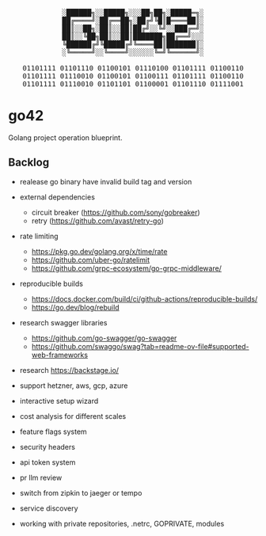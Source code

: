 <div align="center">

<pre>
░██████╗░░█████╗░░░██╗██╗░█████═╗░
██╔════╝░██╔══██╗░██╔╝╚█║█════██║░
██║░░██╗░██║░░██║██╔╝░░╚╝░░███╔═╝░
██║░░╚██╗██║░░██║███████╗██╔══╝░░░
╚██████╔╝╚█████╔╝╚════██║███████║░
░╚═════╝░░╚════╝░░░░░░╚═╝╚══════╝░

01101111 01101110 01100101 01110100 01101111 01100110
01101111 01110010 01100101 01100111 01101111 01100110
01101111 01110010 01101101 01100001 01101110 01111001
</pre>

</div>

# go42

Golang project operation blueprint.

## Backlog

+ realease go binary have invalid build tag and version

+ external dependencies
  * circuit breaker (https://github.com/sony/gobreaker)
  * retry (https://github.com/avast/retry-go)
+ rate limiting 
  * https://pkg.go.dev/golang.org/x/time/rate
  * https://github.com/uber-go/ratelimit
  * https://github.com/grpc-ecosystem/go-grpc-middleware/
+ reproducible builds
  * https://docs.docker.com/build/ci/github-actions/reproducible-builds/
  * https://go.dev/blog/rebuild
+ research swagger libraries
  * https://github.com/go-swagger/go-swagger
  * https://github.com/swaggo/swag?tab=readme-ov-file#supported-web-frameworks
+ research https://backstage.io/
+ support hetzner, aws, gcp, azure
+ interactive setup wizard
+ cost analysis for different scales
+ feature flags system
+ security headers
+ api token system
+ pr llm review
+ switch from zipkin to jaeger or tempo
+ service discovery
+ working with private repositories, .netrc, GOPRIVATE, modules
